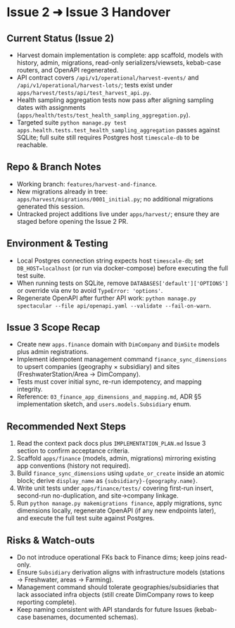 # Issue 2 ➜ Issue 3 Handover

## Current Status (Issue 2)
- Harvest domain implementation is complete: app scaffold, models with history, admin, migrations, read-only serializers/viewsets, kebab-case routers, and OpenAPI regenerated.
- API contract covers `/api/v1/operational/harvest-events/` and `/api/v1/operational/harvest-lots/`; tests exist under `apps/harvest/tests/api/test_harvest_api.py`.
- Health sampling aggregation tests now pass after aligning sampling dates with assignments (`apps/health/tests/test_health_sampling_aggregation.py`).
- Targeted suite `python manage.py test apps.health.tests.test_health_sampling_aggregation` passes against SQLite; full suite still requires Postgres host `timescale-db` to be reachable.

## Repo & Branch Notes
- Working branch: `features/harvest-and-finance`.
- New migrations already in tree: `apps/harvest/migrations/0001_initial.py`; no additional migrations generated this session.
- Untracked project additions live under `apps/harvest/`; ensure they are staged before opening the Issue 2 PR.

## Environment & Testing
- Local Postgres connection string expects host `timescale-db`; set `DB_HOST=localhost` (or run via docker-compose) before executing the full test suite.
- When running tests on SQLite, remove `DATABASES['default']['OPTIONS']` or override via env to avoid `TypeError: 'options'`.
- Regenerate OpenAPI after further API work: `python manage.py spectacular --file api/openapi.yaml --validate --fail-on-warn`.

## Issue 3 Scope Recap
- Create new `apps.finance` domain with `DimCompany` and `DimSite` models plus admin registrations.
- Implement idempotent management command `finance_sync_dimensions` to upsert companies (geography × subsidiary) and sites (FreshwaterStation/Area → DimCompany).
- Tests must cover initial sync, re-run idempotency, and mapping integrity.
- Reference: `03_finance_app_dimensions_and_mapping.md`, ADR §5 implementation sketch, and `users.models.Subsidiary` enum.

## Recommended Next Steps
1. Read the context pack docs plus `IMPLEMENTATION_PLAN.md` Issue 3 section to confirm acceptance criteria.
2. Scaffold `apps/finance` (models, admin, migrations) mirroring existing app conventions (history not required).
3. Build `finance_sync_dimensions` using `update_or_create` inside an atomic block; derive `display_name` as `{subsidiary}-{geography.name}`.
4. Write unit tests under `apps/finance/tests/` covering first-run insert, second-run no-duplication, and site→company linkage.
5. Run `python manage.py makemigrations finance`, apply migrations, sync dimensions locally, regenerate OpenAPI (if any new endpoints later), and execute the full test suite against Postgres.

## Risks & Watch-outs
- Do not introduce operational FKs back to Finance dims; keep joins read-only.
- Ensure `Subsidiary` derivation aligns with infrastructure models (stations → Freshwater, areas → Farming).
- Management command should tolerate geographies/subsidiaries that lack associated infra objects (still create DimCompany rows to keep reporting complete).
- Keep naming consistent with API standards for future Issues (kebab-case basenames, documented schemas).
